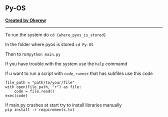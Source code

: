 ## Py-OS

**[Created by Okerew](https://okral.glitch.me)**
************************************************
To run the system do `cd {where_pyos_is_stored}`

In the folder where pyos is stored `cd Py-OS`

Then to run`python main.py`

If you have trouble with the system use the `help` commamd

If u want to run a script with `code_runner` that has subfiles use this code

    file_path = "path/to/your/file"
    with open(file_path, "r") as file:
        code = file.read()
    exec(code)

If main.py crashes at start try to install libraries
manually  
`pip install -r requirements.txt`

